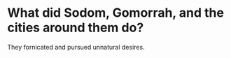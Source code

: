 # What did Sodom, Gomorrah, and the cities around them do?

They fornicated and pursued unnatural desires.
